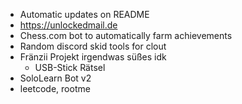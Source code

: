 - Automatic updates on README
 - https://unlockedmail.de
 - Chess.com bot to automatically farm achievements
 - Random discord skid tools for clout
 - Fränzii Projekt irgendwas süßes idk
   - USB-Stick Rätsel
 - SoloLearn Bot v2
 - leetcode, rootme
